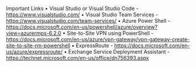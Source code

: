 Important Links
•	Visual Studio or Visual Studio Code - https://www.visualstudio.com/
•	Visual Studio Team Services - https://www.visualstudio.com/team-services/
•	Azure Power Shell - https://docs.microsoft.com/en-us/powershell/azure/overview?view=azurermps-6.2.0
•	Site-to-Site VPN using PowerShell - https://docs.microsoft.com/en-us/azure/vpn-gateway/vpn-gateway-create-site-to-site-rm-powershell
•	ExpressRoute - https://docs.microsoft.com/en-us/azure/expressroute/
•	Exchange Service Deployment Assistant - https://technet.microsoft.com/en-us/office/dn756393.aspx

